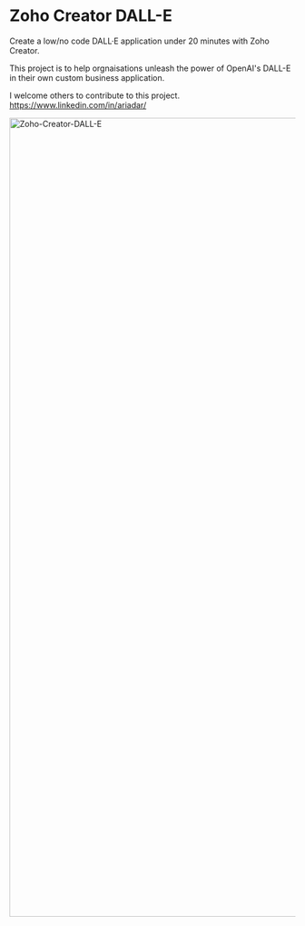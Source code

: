 # Zoho Creator DALL-E
Create a low/no code DALL·E application under 20 minutes with Zoho Creator.<p></p>
This project is to help orgnaisations unleash the power of OpenAI's DALL-E in their own custom business application.<p></p>
I welcome others to contribute to this project. https://www.linkedin.com/in/ariadar/
<p></p>
<img width="1408" alt="Zoho-Creator-DALL-E" src="https://user-images.githubusercontent.com/111399458/230616997-e3fc142d-6f68-4acf-a780-ecc543c9ea31.png">
